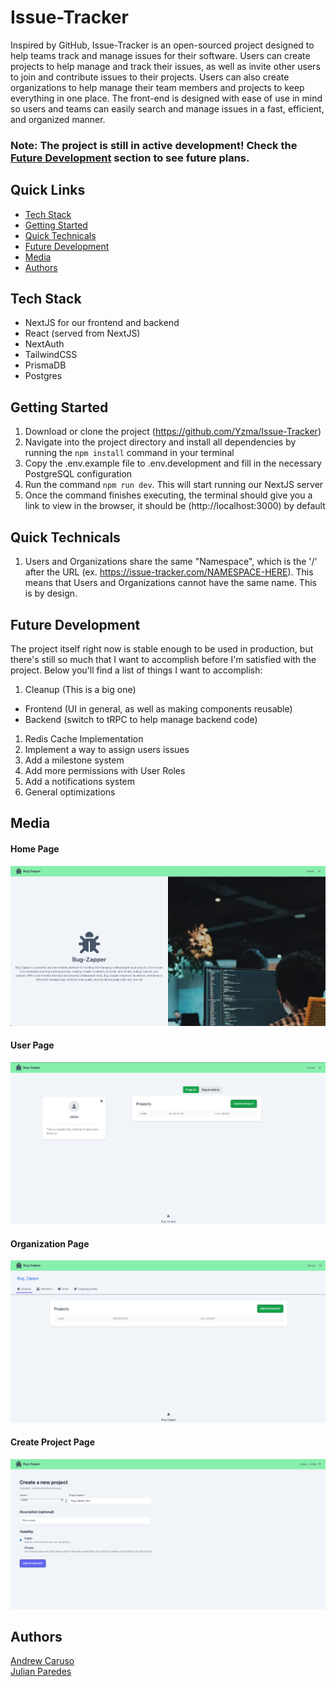 # Issue-Tracker

Inspired by GitHub, Issue-Tracker is an open-sourced project designed to help teams track and manage issues for their software. Users can create projects to help manage and track their issues, as well as invite other users to join and contribute issues to their projects. Users can also create organizations to help manage their team members and projects to keep everything in one place. The front-end is designed with ease of use in mind so users and teams can easily search and manage issues in a fast, efficient, and organized manner.

### Note: The project is still in active development! Check the [Future Development](#future-development) section to see future plans.

## Quick Links

- [Tech Stack](#tech-stack)
- [Getting Started](#getting-started)
- [Quick Technicals](#quick-technicals)
- [Future Development](#future-development)
- [Media](#media)
- [Authors](#authors)

## Tech Stack

- NextJS for our frontend and backend
- React (served from NextJS)
- NextAuth
- TailwindCSS
- PrismaDB
- Postgres

## Getting Started

1. Download or clone the project (https://github.com/Yzma/Issue-Tracker)
2. Navigate into the project directory and install all dependencies by running the `npm install` command in your terminal
3. Copy the .env.example file to .env.development and fill in the necessary PostgreSQL configuration
4. Run the command `npm run dev`. This will start running our NextJS server
5. Once the command finishes executing, the terminal should give you a link to view in the browser, it should be (http://localhost:3000) by default

## Quick Technicals

1. Users and Organizations share the same "Namespace", which is the '/' after the URL (ex. https://issue-tracker.com/NAMESPACE-HERE). This means that Users and Organizations cannot have the same name. This is by design.

## Future Development

The project itself right now is stable enough to be used in production, but there's still so much that I want to accomplish before I'm satisfied with the project. Below you'll find a list of things I want to accomplish:

1. Cleanup (This is a big one)

- Frontend (UI in general, as well as making components reusable)
- Backend (switch to tRPC to help manage backend code)

1. Redis Cache Implementation
2. Implement a way to assign users issues
3. Add a milestone system
4. Add more permissions with User Roles
5. Add a notifications system
6. General optimizations

## Media

#### Home Page

!["Home Page"](./screenshots/HomePage.png)

#### User Page

!["User Page"](./screenshots/UserPage.png)

#### Organization Page

!["Organization Page"](./screenshots/OrgPage.png)

#### Create Project Page

!["Create Project Page"](./screenshots/CreateProject.png)

## Authors
[Andrew Caruso](https://github.com/Yzma)\
[Julian Paredes](https://github.com/jpared3s)
